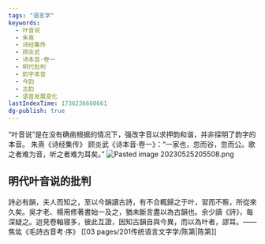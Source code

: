 ```yaml
---
tags: "语言学"
keywords:
  - 叶音说
  - 朱熹
  - 诗经集传
  - 顾炎武
  - 诗本音·卷一
  - 明代批判
  - 韵字本音
  - 今韵
  - 古韵
  - 语音发展变化
lastIndexTime: 1736236660661
dg-publish: true
---
```

“叶音说”是在没有确凿根据的情况下，强改字音以求押韵和谐，并非探明了韵字的本音。
朱熹《诗经集传》
顾炎武《诗本音·卷一》：“一家也，忽而谷，忽而公。歌之者难为音，听之者难为耳矣。”
![Pasted image 20230525205508.png](/img/user/09%20settings/Z%20attachment/Pasted%20image%2020230525205508.png)

## 明代叶音说的批判
詩必有韻，夫人而知之，至以今韻讀古詩，有不合輒歸之于叶，習而不察，所從來久矣。吳才老、楊用修著書始一及之，猶未斷言盡以為古韻也。余少讀《詩》，每深疑之。迨見卷軸寝多，彼此互證，因知古韻自與今異，而以為叶者，謬耳。——焦竑《毛詩古音考·序》
[[03 pages/201传统语言文字学/陈第\|陈第]]
